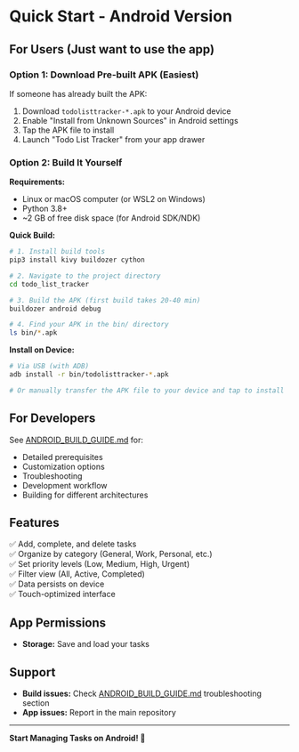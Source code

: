 # Quick Start - Android Version

## For Users (Just want to use the app)

### Option 1: Download Pre-built APK (Easiest)
If someone has already built the APK:
1. Download `todolisttracker-*.apk` to your Android device
2. Enable "Install from Unknown Sources" in Android settings
3. Tap the APK file to install
4. Launch "Todo List Tracker" from your app drawer

### Option 2: Build It Yourself

**Requirements:**
- Linux or macOS computer (or WSL2 on Windows)
- Python 3.8+
- ~2 GB of free disk space (for Android SDK/NDK)

**Quick Build:**
```bash
# 1. Install build tools
pip3 install kivy buildozer cython

# 2. Navigate to the project directory
cd todo_list_tracker

# 3. Build the APK (first build takes 20-40 min)
buildozer android debug

# 4. Find your APK in the bin/ directory
ls bin/*.apk
```

**Install on Device:**
```bash
# Via USB (with ADB)
adb install -r bin/todolisttracker-*.apk

# Or manually transfer the APK file to your device and tap to install
```

## For Developers

See [ANDROID_BUILD_GUIDE.md](ANDROID_BUILD_GUIDE.md) for:
- Detailed prerequisites
- Customization options
- Troubleshooting
- Development workflow
- Building for different architectures

## Features

✅ Add, complete, and delete tasks  
✅ Organize by category (General, Work, Personal, etc.)  
✅ Set priority levels (Low, Medium, High, Urgent)  
✅ Filter view (All, Active, Completed)  
✅ Data persists on device  
✅ Touch-optimized interface  

## App Permissions

- **Storage:** Save and load your tasks

## Support

- **Build issues:** Check [ANDROID_BUILD_GUIDE.md](ANDROID_BUILD_GUIDE.md) troubleshooting section
- **App issues:** Report in the main repository

---

**Start Managing Tasks on Android! 📱**
